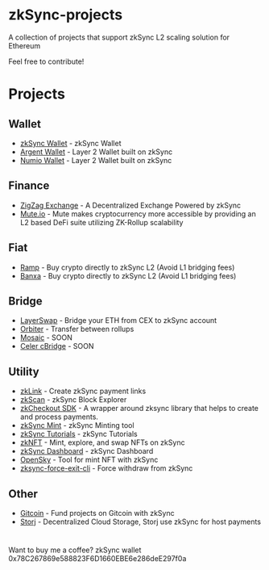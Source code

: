 # zkSync-projects
A collection of projects that support zkSync L2 scaling solution for Ethereum

Feel free to contribute!


# Projects

## Wallet

- [zkSync Wallet](https://wallet.zksync.io/) - zkSync Wallet
- [Argent Wallet](https://www.argent.xyz/) - Layer 2 Wallet built on zkSync
- [Numio Wallet](https://www.numio.one/) - Layer 2 Wallet built on zkSync

## Finance

- [ZigZag Exchange](https://info.zigzag.exchange/) - A Decentralized Exchange Powered by zkSync
- [Mute.io](https://mute.io/) - Mute makes cryptocurrency more accessible by providing an L2 based DeFi suite utilizing ZK-Rollup scalability

## Fiat

- [Ramp](https://ramp.network/buy/) - Buy crypto directly to zkSync L2 (Avoid L1 bridging fees)
- [Banxa](https://l2.banxa.com/) - Buy crypto directly to zkSync L2 (Avoid L1 bridging fees)

## Bridge

- [LayerSwap](https://www.layerswap.io/) - Bridge your ETH from CEX to zkSync account
- [Orbiter](https://www.orbiter.finance/) - Transfer between rollups
- [Mosaic](https://mosaic.composable.finance/) - SOON
- [Celer cBridge](https://cbridge.celer.network/) - SOON

## Utility

- [zkLink](https://link.zksync.io/) - Create zkSync payment links
- [zkScan](https://zkscan.io/) - zkSync Block Explorer
- [zkCheckout SDK](https://www.npmjs.com/package/zksync-checkout) - A wrapper around zksync library that helps to create and process payments.
- [zkSync Mint](https://mint.zksync.dev/) - zkSync Minting tool
- [zkSync Tutorials](https://zksync.io/faq/tutorials.html) - zkSync Tutorials
- [zkNFT](https://zknft.xyz) - Mint, explore, and swap NFTs on zkSync 
- [zkSync Dashboard](https://dune.xyz/Marcov/zkSync) - zkSync Dashboard
- [OpenSky](https://open-sky.vercel.app/) - Tool for mint NFT with zkSync
- [zksync-force-exit-cli](https://www.npmjs.com/package/zksync-force-exit-cli) - Force withdraw from zkSync

## Other

- [Gitcoin](https://gitcoin.co/) - Fund projects on Gitcoin with zkSync
- [Storj](https://www.storj.io/) - Decentralized Cloud Storage, Storj use zkSync for host payments


# 

Want to buy me a coffee? zkSync wallet 0x78C267869e588823F6D1660EBE6e286deE297f0a
